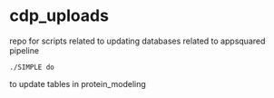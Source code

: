 # cdp_uploads
repo for scripts related to updating databases related to appsquared pipeline
```
./SIMPLE do
```

to update tables in protein_modeling
